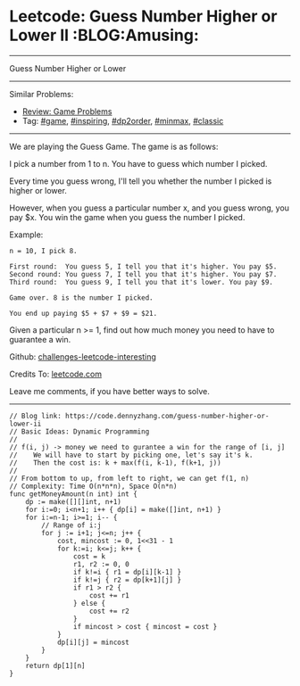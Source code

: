# Leetcode: Guess Number Higher or Lower II     :BLOG:Amusing:


---

Guess Number Higher or Lower  

---

Similar Problems:  
-   [Review: Game Problems](https://code.dennyzhang.com/review-game)
-   Tag: [#game](https://code.dennyzhang.com/tag/game), [#inspiring](https://code.dennyzhang.com/tag/inspiring), [#dp2order](https://code.dennyzhang.com/tag/dp2order), [#minmax](https://code.dennyzhang.com/tag/minmax), [#classic](https://code.dennyzhang.com/tag/classic)

---

We are playing the Guess Game. The game is as follows:  

I pick a number from 1 to n. You have to guess which number I picked.  

Every time you guess wrong, I'll tell you whether the number I picked is higher or lower.  

However, when you guess a particular number x, and you guess wrong, you pay $x. You win the game when you guess the number I picked.  

Example:  

    n = 10, I pick 8.
    
    First round:  You guess 5, I tell you that it's higher. You pay $5.
    Second round: You guess 7, I tell you that it's higher. You pay $7.
    Third round:  You guess 9, I tell you that it's lower. You pay $9.
    
    Game over. 8 is the number I picked.
    
    You end up paying $5 + $7 + $9 = $21.

Given a particular n >= 1, find out how much money you need to have to guarantee a win.  

Github: [challenges-leetcode-interesting](https://github.com/DennyZhang/challenges-leetcode-interesting/tree/master/guess-number-higher-or-lower-ii)  

Credits To: [leetcode.com](https://leetcode.com/problems/guess-number-higher-or-lower-ii/description/)  

Leave me comments, if you have better ways to solve.  

---

    // Blog link: https://code.dennyzhang.com/guess-number-higher-or-lower-ii
    // Basic Ideas: Dynamic Programming
    //
    // f(i, j) -> money we need to gurantee a win for the range of [i, j]
    //    We will have to start by picking one, let's say it's k.
    //    Then the cost is: k + max(f(i, k-1), f(k+1, j))
    //
    // From bottom to up, from left to right, we can get f(1, n)
    // Complexity: Time O(n*n*n), Space O(n*n)
    func getMoneyAmount(n int) int {
        dp := make([][]int, n+1)
        for i:=0; i<n+1; i++ { dp[i] = make([]int, n+1) }
        for i:=n-1; i>=1; i-- {
            // Range of i:j
            for j := i+1; j<=n; j++ {
                cost, mincost := 0, 1<<31 - 1
                for k:=i; k<=j; k++ {
                    cost = k
                    r1, r2 := 0, 0
                    if k!=i { r1 = dp[i][k-1] }
                    if k!=j { r2 = dp[k+1][j] }
                    if r1 > r2 {
                        cost += r1
                    } else {
                        cost += r2
                    }
                    if mincost > cost { mincost = cost }
                }
                dp[i][j] = mincost
            }
        }
        return dp[1][n]
    }